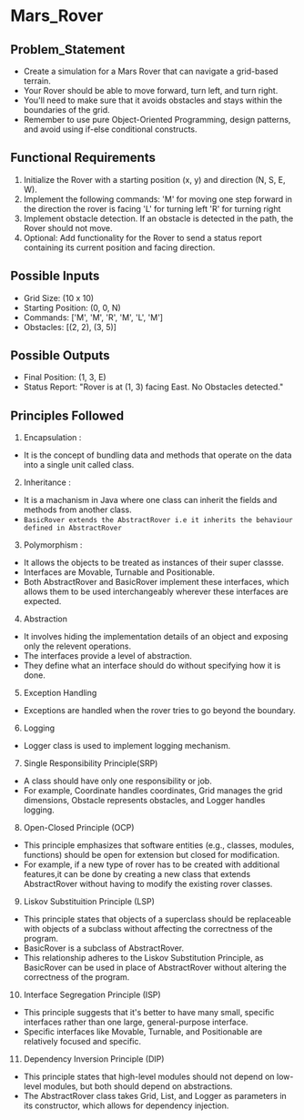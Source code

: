 # Mars_Rover

## Problem_Statement
- Create a simulation for a Mars Rover that can navigate a grid-based terrain. 
- Your Rover should be able to move forward, turn left, and turn
right. 
- You'll need to make sure that it avoids obstacles and stays within the boundaries of the grid. 
- Remember to use pure Object-Oriented
Programming, design patterns, and avoid using if-else conditional constructs.

## Functional Requirements
1. Initialize the Rover with a starting position (x, y) and direction (N, S, E, W).
2. Implement the following commands:
'M' for moving one step forward in the direction the rover is facing
'L' for turning left
'R' for turning right
3. Implement obstacle detection. If an obstacle is detected in the path, the Rover should not move.
4. Optional: Add functionality for the Rover to send a status report containing its current position and facing direction.

## Possible Inputs
- Grid Size: (10 x 10)
- Starting Position: (0, 0, N)
- Commands: ['M', 'M', 'R', 'M', 'L', 'M']
- Obstacles: [(2, 2), (3, 5)]

## Possible Outputs
- Final Position: (1, 3, E)
- Status Report: "Rover is at (1, 3) facing East. No Obstacles detected."

## Principles Followed
1. Encapsulation :
  - It is the concept of bundling data and methods that operate  on the data into a single unit called class.
2. Inheritance : 
  - It is a machanism in Java where one class can inherit the fields and methods from another class.
  - `BasicRover extends the AbstractRover i.e it inherits the behaviour defined in AbstractRover`
   
3. Polymorphism :
  - It allows the objects to be treated as instances of their super classse.
  - Interfaces are Movable, Turnable and Positionable.
  - Both AbstractRover and BasicRover implement these interfaces,  which allows them to be used interchangeably wherever these interfaces are expected.
4. Abstraction
 - It involves hiding the implementation details of an object and exposing only the relevent operations.
  - The interfaces provide a level of abstraction.
  - They define what an interface should do without specifying how it is done.
5. Exception Handling
  - Exceptions are handled when the rover tries to go beyond the boundary.
6. Logging
  -  Logger class is used to implement logging mechanism.
7. Single Responsibility Principle(SRP)
  - A class should have only one responsibility or job.
  -  For example, Coordinate handles coordinates, Grid manages the grid dimensions, Obstacle represents obstacles, and Logger handles logging.
8. Open-Closed Principle (OCP)
  -  This principle emphasizes that software entities (e.g., classes, modules, functions) should be open for extension but closed for modification.
  -  For example, if a new type of rover has to be created with additional features,it can be done by creating a new class that extends AbstractRover without having to modify the existing rover classes.
9. Liskov Substituition Principle (LSP)
  - This principle states that objects of a superclass should be replaceable with objects of a subclass without affecting the correctness of the program.
  - BasicRover is a subclass of AbstractRover.
  - This relationship adheres to the Liskov Substitution Principle, as BasicRover can be used in place of AbstractRover without altering the correctness of the program. 
10. Interface Segregation Principle (ISP)
  - This principle suggests that it's better to have many small, specific interfaces rather than one large, general-purpose interface.
  - Specific interfaces like Movable, Turnable, and Positionable are relatively focused and specific.   
11. Dependency Inversion Principle (DIP)
  - This principle states that high-level modules should not depend on low-level modules, but both should depend on abstractions. 
  - The AbstractRover class takes Grid, List<Obstacle>, and Logger as parameters in its constructor, which allows for dependency injection. 
